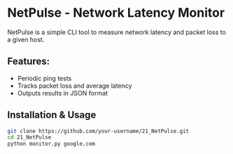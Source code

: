 # NetPulse - Network Latency Monitor  

NetPulse is a simple CLI tool to measure network latency and packet loss to a given host.  

## Features:
- Periodic ping tests  
- Tracks packet loss and average latency  
- Outputs results in JSON format  

## Installation & Usage  
```bash
git clone https://github.com/your-username/21_NetPulse.git  
cd 21_NetPulse  
python monitor.py google.com  
